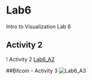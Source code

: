 # Lab6
Intro to Visualization Lab 6

## Activity 2
! Activity 2 [Lab6_A2](https://user-images.githubusercontent.com/77812883/157950457-72b86a46-8c44-49c4-8a4a-74039666143b.PNG)


##Bitcoin - Activity 3
![Lab6_A3](https://user-images.githubusercontent.com/77812883/157950514-3beeec46-5320-4754-92e7-cd8e53b41500.PNG)
